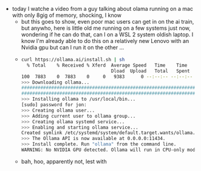 - today I watche a video from a guy talking about olama running on a mac with only 8gig of memory, shocking, I know
	- but this goes to show, even poor mac users can get in on the ai train, but anywho, here is little old me running on a few systems just now, wondering if he can do that, can I on a WSL 2 system oldish laptop. I know I'm already able to do this on a relatively new Lenovo with an Nvidia gpu but can I run it on the other ...
	- ```bash
	  curl https://ollama.ai/install.sh | sh
	    % Total    % Received % Xferd  Average Speed   Time    Time     Time  Current
	                                   Dload  Upload   Total   Spent    Left  Speed
	  100  7883    0  7883    0     0   9383      0 --:--:-- --:--:-- --:--:--  9384
	  >>> Downloading ollama...
	  ######################################################################## 100.0%##O=#  #
	  ######################################################################## 100.0%
	  >>> Installing ollama to /usr/local/bin...
	  [sudo] password for jon:
	  >>> Creating ollama user...
	  >>> Adding current user to ollama group...
	  >>> Creating ollama systemd service...
	  >>> Enabling and starting ollama service...
	  Created symlink /etc/systemd/system/default.target.wants/ollama.service → /etc/systemd/system/ollama.service.
	  >>> The Ollama API is now available at 0.0.0.0:11434.
	  >>> Install complete. Run "ollama" from the command line.
	  WARNING: No NVIDIA GPU detected. Ollama will run in CPU-only mode.
	  ```
	- bah, hoo, apparently not, lest with